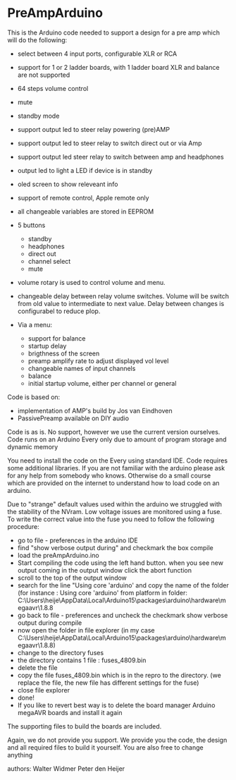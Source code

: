 # PreAmpArduino

This is the Arduino code needed to support a design for a pre amp which will do the following:
- select between 4 input ports, configurable XLR or RCA
- support for 1 or 2 ladder boards, with 1 ladder board XLR and balance are not supported
- 64 steps volume control
- mute
- standby mode
- support output led to steer relay powering (pre)AMP
- support output led to steer relay to switch direct out or via Amp
- support output led steer relay to switch between amp and headphones
- output led to light a LED if device is in standby
- oled screen to show releveant info
- support of remote control, Apple remote only
- all changeable variables are stored in EEPROM
- 5 buttons
  - standby
  - headphones
  - direct out
  - channel select
  - mute
- volume rotary is used to control volume and menu.
- changeable delay between relay volume switches. Volume will be switch from old value to intermediate to next value. Delay between changes is configurabel to reduce plop. 

- Via a menu:
  - support for balance
  - startup delay
  - brigthness of the screen
  - preamp amplify rate to adjust displayed vol level
  - changeable names of input channels
  - balance
  - initial startup volume, either per channel or general

Code is based on:
- implementation of AMP's build by Jos van Eindhoven
- PassivePreamp available on DIY audio

Code is as is. No support, however we use the current version ourselves. Code runs on an Arduino Every only due to amount of program storage and dynamic memory

You need to install the code on the Every using standard IDE. Code requires some additional libraries. If you are not familiar with the arduino please ask for any help from somebody who knows. Otherwise do a small course which are provided on the internet to understand how to load code on an arduino. 

Due to "strange" default values used within the arduino we struggled with the stability of the NVram. Low voltage issues are monitored using a fuse. To write the correct value into the fuse you need to follow the following procedure:
- go to file - preferences in the arduino IDE 
- find "show verbose output during" and checkmark the box compile
- load the preAmpArduino.ino 
- Start compiling the code using the left hand button. when you see new output coming in the output window click the abort function 
- scroll to the top of the output window
- search for the line "Using core 'arduino' and copy the name of the folder (for instance : Using core 'arduino' from platform in folder: C:\Users\heije\AppData\Local\Arduino15\packages\arduino\hardware\megaavr\1.8.8
- go back to file - preferences and uncheck the checkmark show verbose output during compile
- now open the folder in file explorer (in my case  C:\Users\heije\AppData\Local\Arduino15\packages\arduino\hardware\megaavr\1.8.8)
- change to the directory fuses
- the directory contains 1 file : fuses_4809.bin
- delete the file
- copy the file fuses_4809.bin which is in the repro to the directory. (we replace the file, the new file has different settings for the fuse)
- close file explorer
- done!
- If you like to revert best way is to delete the board manager Arduino megaAVR boards and install it again 

The supporting files to build the boards are included.

Again, we do not provide you support. We provide you the code, the design and all required files to build it yourself. You are also free to change anything 


authors:
Walter Widmer
Peter den Heijer





